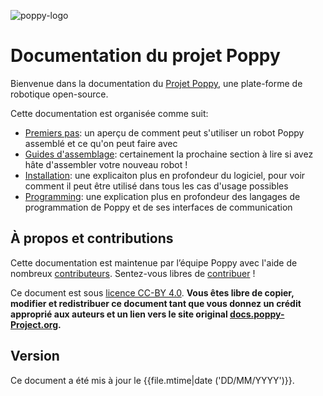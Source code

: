 ![poppy-logo](img/logo/poppy.png)

# Documentation du projet Poppy

Bienvenue dans la documentation du [Projet Poppy](https://www.poppy-project.org/), une plate-forme de robotique open-source.

Cette documentation est organisée comme suit:
* [Premiers pas](getting-started/README.md): un aperçu de comment peut s'utiliser un robot Poppy assemblé et ce qu'on peut faire avec
* [Guides d'assemblage](assembly-guides/README.md): certainement la prochaine section à lire si avez hâte d'assembler votre nouveau robot !
* [Installation](installation/README.md): une explicaiton plus en profondeur du logiciel, pour voir comment il peut être utilisé dans tous les cas d'usage possibles
* [Programming](programming/README.md): une explication plus en profondeur des langages de programmation de Poppy et de ses interfaces de communication

## À propos et contributions

Cette documentation est maintenue par l’équipe Poppy avec l'aide de nombreux [contributeurs](https://github.com/poppy-project/poppy-docs/blob/master/CONTRIBUTORS.md). Sentez-vous libres de [contribuer](https://github.com/poppy-project/poppy-docs/blob/master/README.md) !

Ce document est sous [licence CC-BY 4.0](https://creativecommons.org/licenses/by/4.0/). **Vous êtes libre de copier, modifier et redistribuer ce document tant que vous donnez un crédit approprié aux auteurs et un lien vers le site original [docs.poppy-Project.org](https://docs.poppy-project.org).**

## Version

Ce document a été mis à jour le {{file.mtime|date ('DD/MM/YYYY')}}.
